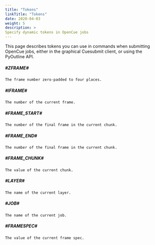 ```yaml
---
title: "Tokens"
linkTitle: "Tokens"
date: 2020-04-03
weight: 5
description: >
Specify dynamic tokens in OpenCue jobs
---
```


This page describes tokens you can use in commands when submitting OpenCue jobs, either in the
graphical Cuesubmit client, or using the PyOutline API.

##### #ZFRAME#
    The frame number zero-padded to four places.

##### #IFRAME#
    The number of the current frame.

##### #FRAME_START#
    The number of the final frame in the current chunk.

##### #FRAME_END#
    The number of the final frame in the current chunk.

##### #FRAME_CHUNK#
    The value of the current chunk.

##### #LAYER#
    The name of the current layer.

##### #JOB#
    The name of the current job.

##### #FRAMESPEC#
    The value of the current frame spec.

